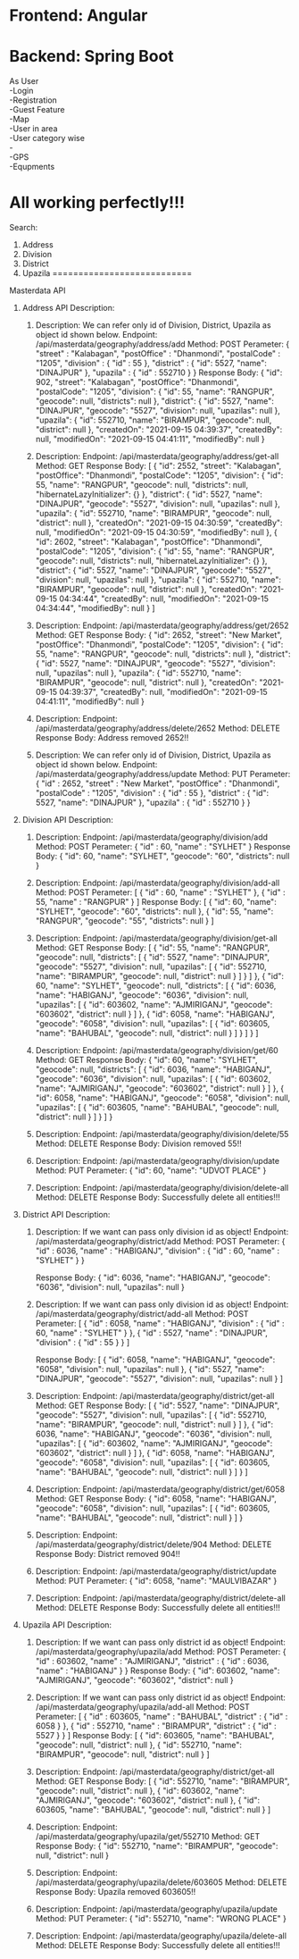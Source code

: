 # Frontend: Angular  
# Backend: Spring Boot

As User  
	-Login  
	-Registration  
	-Guest 
Feature  
	-Map  
		-User in area  
		-User category wise  
		-  
	-GPS  
	-Equpments  


All working perfectly!!!
=======================
Search:
1. Address
2. Division
3. District
4. Upazila
===========================

Masterdata API

1. Address API Description:

	1. Description: We can refer only id of Division, District, Upazila as object id shown below.
	   Endpoint: /api/masterdata/geography/address/add
	   Method: POST
	   Perameter:
		{
			"street" : "Kalabagan",
			"postOffice" : "Dhanmondi",
			"postalCode" : "1205",
			"division" : {
				"id" : 55
			},
			"district" : {
				"id": 5527,
                "name": "DINAJPUR"
			},
			"upazila" : {
				"id" : 552710
			}
		}
	   Response Body:
		{
			"id": 902,
			"street": "Kalabagan",
			"postOffice": "Dhanmondi",
			"postalCode": "1205",
			"division": {
			"id": 55,
			"name": "RANGPUR",
			"geocode": null,
			"districts": null
			},
			"district": {
				"id": 5527,
				"name": "DINAJPUR",
				"geocode": "5527",
				"division": null,
				"upazilas": null
			},
			"upazila": {
				"id": 552710,
				"name": "BIRAMPUR",
				"geocode": null,
				"district": null
			},
			"createdOn": "2021-09-15 04:39:37",
			"createdBy": null,
			"modifiedOn": "2021-09-15 04:41:11",
			"modifiedBy": null
		}
		
	2. Description:
	   Endpoint: /api/masterdata/geography/address/get-all
	   Method: GET
	   Response Body:
		[
			{
				"id": 2552,
				"street": "Kalabagan",
				"postOffice": "Dhanmondi",
				"postalCode": "1205",
				"division": {
					"id": 55,
					"name": "RANGPUR",
					"geocode": null,
					"districts": null,
					"hibernateLazyInitializer": {}
				},
				"district": {
					"id": 5527,
					"name": "DINAJPUR",
					"geocode": "5527",
					"division": null,
					"upazilas": null
				},
				"upazila": {
					"id": 552710,
					"name": "BIRAMPUR",
					"geocode": null,
					"district": null
				},
				"createdOn": "2021-09-15 04:30:59",
				"createdBy": null,
				"modifiedOn": "2021-09-15 04:30:59",
				"modifiedBy": null
			},
			{
				"id": 2602,
				"street": "Kalabagan",
				"postOffice": "Dhanmondi",
				"postalCode": "1205",
				"division": {
					"id": 55,
					"name": "RANGPUR",
					"geocode": null,
					"districts": null,
					"hibernateLazyInitializer": {}
				},
				"district": {
					"id": 5527,
					"name": "DINAJPUR",
					"geocode": "5527",
					"division": null,
					"upazilas": null
				},
				"upazila": {
					"id": 552710,
					"name": "BIRAMPUR",
					"geocode": null,
					"district": null
				},
				"createdOn": "2021-09-15 04:34:44",
				"createdBy": null,
				"modifiedOn": "2021-09-15 04:34:44",
				"modifiedBy": null
			}
		]

	3. Description:
	   Endpoint: /api/masterdata/geography/address/get/2652
	   Method: GET
	   Response Body:
		{
			"id": 2652,
			"street": "New Market",
			"postOffice": "Dhanmondi",
			"postalCode": "1205",
			"division": {
				"id": 55,
				"name": "RANGPUR",
				"geocode": null,
				"districts": null
			},
			"district": {
				"id": 5527,
				"name": "DINAJPUR",
				"geocode": "5527",
				"division": null,
				"upazilas": null
			},
			"upazila": {
				"id": 552710,
				"name": "BIRAMPUR",
				"geocode": null,
				"district": null
			},
			"createdOn": "2021-09-15 04:39:37",
			"createdBy": null,
			"modifiedOn": "2021-09-15 04:41:11",
			"modifiedBy": null
		}
	   
	4. Description:
	   Endpoint: /api/masterdata/geography/address/delete/2652
	   Method: DELETE
	   Response Body: Address removed 2652!!
	   
	5. Description: We can refer only id of Division, District, Upazila as object id shown below.
	   Endpoint: /api/masterdata/geography/address/update
	   Method: PUT
	   Perameter:
		{
            "id" : 2652,
			"street" : "New Market",
			"postOffice" : "Dhanmondi",
			"postalCode" : "1205",
			"division" : {
				"id" : 55
			},
			"district" : {
				"id": 5527,
                "name": "DINAJPUR"
			},
			"upazila" : {
				"id" : 552710
			}
		}
	   

2. Division API Description:

	1. Description:
	   Endpoint: /api/masterdata/geography/division/add
	   Method: POST
	   Perameter:
		{
			"id" : 60,
			"name" : "SYLHET"
		}
	   Response Body:
		{
			"id": 60,
			"name": "SYLHET",
			"geocode": "60",
			"districts": null
		}

	2. Description:
	   Endpoint: /api/masterdata/geography/division/add-all
	   Method: POST
	   Perameter:
		[
			{
				"id" : 60,
				"name" : "SYLHET"
			},
			{
				"id" : 55,
				"name" : "RANGPUR"
			}
		]
	   Response Body:
		[
			{
				"id": 60,
				"name": "SYLHET",
				"geocode": "60",
				"districts": null
			},
			{
				"id": 55,
				"name": "RANGPUR",
				"geocode": "55",
				"districts": null
			}
		]
	   
	3. Description:
	   Endpoint: /api/masterdata/geography/division/get-all
	   Method: GET
	   Response Body:
		[
			{
				"id": 55,
				"name": "RANGPUR",
				"geocode": null,
				"districts": [
					{
						"id": 5527,
						"name": "DINAJPUR",
						"geocode": "5527",
						"division": null,
						"upazilas": [
							{
								"id": 552710,
								"name": "BIRAMPUR",
								"geocode": null,
								"district": null
							}
						]
					}
				]
			},
			{
				"id": 60,
				"name": "SYLHET",
				"geocode": null,
				"districts": [
					{
						"id": 6036,
						"name": "HABIGANJ",
						"geocode": "6036",
						"division": null,
						"upazilas": [
							{
								"id": 603602,
								"name": "AJMIRIGANJ",
								"geocode": "603602",
								"district": null
							}
						]
					},
					{
						"id": 6058,
						"name": "HABIGANJ",
						"geocode": "6058",
						"division": null,
						"upazilas": [
							{
								"id": 603605,
								"name": "BAHUBAL",
								"geocode": null,
								"district": null
							}
						]
					}
				]
			}
		]

	4. Description:
	   Endpoint: /api/masterdata/geography/division/get/60
	   Method: GET
	   Response Body:
		{
			"id": 60,
			"name": "SYLHET",
			"geocode": null,
			"districts": [
				{
					"id": 6036,
					"name": "HABIGANJ",
					"geocode": "6036",
					"division": null,
					"upazilas": [
						{
							"id": 603602,
							"name": "AJMIRIGANJ",
							"geocode": "603602",
							"district": null
						}
					]
				},
				{
					"id": 6058,
					"name": "HABIGANJ",
					"geocode": "6058",
					"division": null,
					"upazilas": [
						{
							"id": 603605,
							"name": "BAHUBAL",
							"geocode": null,
							"district": null
						}
					]
				}
			]
		}
		
	5. Description:
	   Endpoint: /api/masterdata/geography/division/delete/55
	   Method: DELETE
	   Response Body: Division removed 55!!
	   
	   
	6. Description:
	   Endpoint: /api/masterdata/geography/division/update
	   Method: PUT
	   Perameter:
		{
			"id": 60,
			"name": "UDVOT PLACE"
		}
	   
	   
	7. Description:
	   Endpoint: /api/masterdata/geography/division/delete-all
	   Method: DELETE
	   Response Body: Successfully delete all entities!!!
	   
	   

3. District API Description:

	1. Description: If we want can pass only division id as object!
	   Endpoint: /api/masterdata/geography/district/add
	   Method: POST
	   Perameter:
		{
			"id" : 6036,
			"name" : "HABIGANJ",
			"division" : {
				"id" : 60,
				"name" : "SYLHET"
			}
		}

	   Response Body:
		{
			"id": 6036,
			"name": "HABIGANJ",
			"geocode": "6036",
			"division": null,
			"upazilas": null
		}

	2. Description: If we want can pass only division id as object!
	   Endpoint: /api/masterdata/geography/district/add-all
	   Method: POST
	   Perameter:
		[
			{
				"id" : 6058,
				"name" : "HABIGANJ",
				"division" : {
					"id" : 60,
					"name" : "SYLHET"
				}
			},
			{
				"id" : 5527,
				"name" : "DINAJPUR",
				"division" : {
					"id" : 55
				}
			}
		]

	   Response Body:
		[
			{
				"id": 6058,
				"name": "HABIGANJ",
				"geocode": "6058",
				"division": null,
				"upazilas": null
			},
			{
				"id": 5527,
				"name": "DINAJPUR",
				"geocode": "5527",
				"division": null,
				"upazilas": null
			}
		]
	   
	3. Description:
	   Endpoint: /api/masterdata/geography/district/get-all
	   Method: GET
	   Response Body:
		[
			{
				"id": 5527,
				"name": "DINAJPUR",
				"geocode": "5527",
				"division": null,
				"upazilas": [
					{
						"id": 552710,
						"name": "BIRAMPUR",
						"geocode": null,
						"district": null
					}
				]
			},
			{
				"id": 6036,
				"name": "HABIGANJ",
				"geocode": "6036",
				"division": null,
				"upazilas": [
					{
						"id": 603602,
						"name": "AJMIRIGANJ",
						"geocode": "603602",
						"district": null
					}
				]
			},
			{
				"id": 6058,
				"name": "HABIGANJ",
				"geocode": "6058",
				"division": null,
				"upazilas": [
					{
						"id": 603605,
						"name": "BAHUBAL",
						"geocode": null,
						"district": null
					}
				]
			}
		]

	4. Description:
	   Endpoint: /api/masterdata/geography/district/get/6058
	   Method: GET
	   Response Body:
		{
			"id": 6058,
			"name": "HABIGANJ",
			"geocode": "6058",
			"division": null,
			"upazilas": [
				{
					"id": 603605,
					"name": "BAHUBAL",
					"geocode": null,
					"district": null
				}
			]
		}
		
	5. Description:
	   Endpoint: /api/masterdata/geography/district/delete/904
	   Method: DELETE
	   Response Body: District removed 904!!
	   
	   
	6. Description:
	   Endpoint: /api/masterdata/geography/district/update
	   Method: PUT
	   Perameter:
		{
			"id": 6058,
			"name": "MAULVIBAZAR"
		}
	 
	   
	7. Description:
	   Endpoint: /api/masterdata/geography/district/delete-all
	   Method: DELETE
	   Response Body: Successfully delete all entities!!!
	   
	   
	   
	   
4. Upazila API Description:

	1. Description: If we want can pass only district id as object!
	   Endpoint: /api/masterdata/geography/upazila/add
	   Method: POST
	   Perameter:
		{
			"id" : 603602,
			"name" : "AJMIRIGANJ",
			"district" : {
				"id" : 6036,
				"name" : "HABIGANJ"
			}
		}
	   Response Body:
		{
			"id": 603602,
			"name": "AJMIRIGANJ",
			"geocode": "603602",
			"district": null
		}

	2. Description: If we want can pass only district id as object!
	   Endpoint: /api/masterdata/geography/upazila/add-all
	   Method: POST
	   Perameter:
		[
			{
				"id" : 603605,
				"name" : "BAHUBAL",
				"district" : {
					"id" : 6058
				}
			},
			{
				"id" : 552710,
				"name" : "BIRAMPUR",
				"district" : {
					"id" : 5527
				}
			}
		]
	   Response Body:
		[
			{
				"id": 603605,
				"name": "BAHUBAL",
				"geocode": null,
				"district": null
			},
			{
				"id": 552710,
				"name": "BIRAMPUR",
				"geocode": null,
				"district": null
			}
		]
	   
	3. Description:
	   Endpoint: /api/masterdata/geography/district/get-all
	   Method: GET
	   Response Body:
		[
			{
				"id": 552710,
				"name": "BIRAMPUR",
				"geocode": null,
				"district": null
			},
			{
				"id": 603602,
				"name": "AJMIRIGANJ",
				"geocode": "603602",
				"district": null
			},
			{
				"id": 603605,
				"name": "BAHUBAL",
				"geocode": null,
				"district": null
			}
		]
		
	4. Description:
	   Endpoint: /api/masterdata/geography/upazila/get/552710
	   Method: GET
	   Response Body:
		{
			"id": 552710,
			"name": "BIRAMPUR",
			"geocode": null,
			"district": null
		}
		
	5. Description:
	   Endpoint: /api/masterdata/geography/upazila/delete/603605
	   Method: DELETE
	   Response Body: Upazila removed 603605!!
	   
	   
	6. Description:
	   Endpoint: /api/masterdata/geography/upazila/update
	   Method: PUT
	   Perameter:
		{
			"id": 552710,
			"name": "WRONG PLACE"
		}		
	   
	7. Description:
	   Endpoint: /api/masterdata/geography/upazila/delete-all
	   Method: DELETE
	   Response Body: Successfully delete all entities!!!
